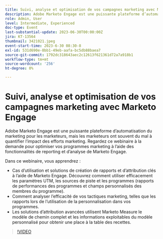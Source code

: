 ```yaml
---
title: Suivi, analyse et optimisation de vos campagnes marketing avec Marketo Engage
description: Adobe Marketo Engage est une puissante plateforme d’automatisation du marketing pour les marketeurs, mais les marketeurs ont souvent du mal à quantifier l’impact des efforts marketing. Regardez ce webinaire à la demande pour optimiser vos programmes marketing à l’aide des fonctionnalités de reporting et d’analyse de Marketo Engage. Dans ce webinaire, vous allez découvrir les principaux cas d’utilisation et solutions de création de rapports et d’attribution à l’aide de Marketo Engage. Découvrez comment utiliser efficacement les paramètres UTM, les sources de piste et les programmes (rapports de performances des programmes et champs personnalisés des membres du programme).  Comment analyser l’efficacité de vos tactiques marketing, telles que les rapports lors de l’utilisation de la personnalisation dans vos programmes.   Les solutions d’attribution avancées utilisent Marketo Measure le modèle de chemin complet et les informations exploitables du modèle personnalisé pour obtenir une place à la table des recettes.
role: Admin, User
level: Intermediate, Experienced
doc-type: Event
last-substantial-update: 2023-06-30T00:00:00Z
jira: KT-13564
thumbnail: 3421021.jpeg
event-start-time: 2023-6-30 08:30-8
exl-id: 531d690e-8bb1-49eb-aafa-bc5db88baea7
source-git-commit: 1792dc318643aec2c12613f621361d72a7a918b1
workflow-type: tm+mt
source-wordcount: '256'
ht-degree: 0%

---
```


# Suivi, analyse et optimisation de vos campagnes marketing avec Marketo Engage

Adobe Marketo Engage est une puissante plateforme d’automatisation du marketing pour les marketeurs, mais les marketeurs ont souvent du mal à quantifier l’impact des efforts marketing. Regardez ce webinaire à la demande pour optimiser vos programmes marketing à l’aide des fonctionnalités de reporting et d’analyse de Marketo Engage.

Dans ce webinaire, vous apprendrez :

* Cas d’utilisation et solutions de création de rapports et d’attribution clés à l’aide de Marketo Engage. Découvrez comment utiliser efficacement les paramètres UTM, les sources de piste et les programmes (rapports de performances des programmes et champs personnalisés des membres du programme).
* Comment analyser l’efficacité de vos tactiques marketing, telles que les rapports lors de l’utilisation de la personnalisation dans vos programmes.
* Les solutions d’attribution avancées utilisent Marketo Measure le modèle de chemin complet et les informations exploitables du modèle personnalisé pour obtenir une place à la table des recettes.

>[!VIDEO](https://video.tv.adobe.com/v/3421021/?learn=on)
